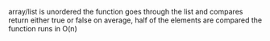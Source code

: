 array/list is unordered
    the function goes through the list and compares
    return either true or false
    on average, half of the elements are compared 
    the function runs in O(n)